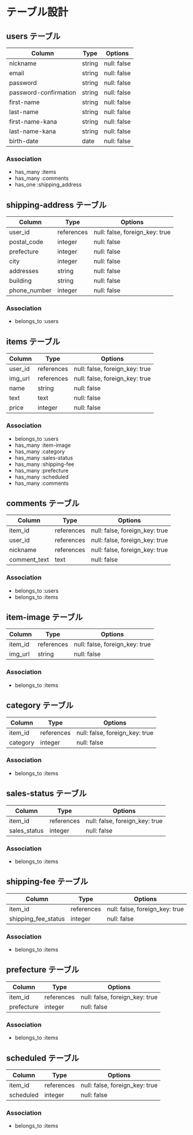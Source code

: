 # テーブル設計

## users テーブル

| Column                | Type     | Options     |
| --------------------- | -------- | ----------- |
| nickname              | string   | null: false |
| email                 | string   | null: false |
| password              | string   | null: false |
| password-confirmation | string   | null: false |
| first-name            | string   | null: false |
| last-name             | string   | null: false |
| first-name-kana       | string   | null: false |
| last-name-kana        | string   | null: false |
| birth-date            | date     | null: false |

### Association

- has_many :items
- has_many :comments
- has_one :shipping_address


## shipping-address テーブル

| Column       | Type       | Options                        |
| ------------ | ---------- | ------------------------------ |
| user_id      | references | null: false, foreign_key: true |
| postal_code  | integer    | null: false                    |
| prefecture   | integer    | null: false                    |
| city         | integer    | null: false                    |
| addresses    | string     | null: false                    |
| building     | string     | null: false                    |
| phone_number | integer    | null: false                    |

### Association

- belongs_to :users


## items テーブル

| Column    | Type       | Options                        |
| ----------| ---------- | ------------------------------ |
| user_id   | references | null: false, foreign_key: true |
| img_url   | references | null: false, foreign_key: true |
| name      | string     | null: false                    |
| text      | text       | null: false                    |
| price     | integer    | null: false                    |

### Association

- belongs_to :users
- has_many :item-image
- has_many :category
- has_many :sales-status
- has_many :shipping-fee
- has_many :prefecture
- has_many :scheduled
- has_many :comments


## comments テーブル

| Column       | Type       | Options                        |
| ------------ | ---------- | ------------------------------ |
| item_id      | references | null: false, foreign_key: true |
| user_id      | references | null: false, foreign_key: true |
| nickname     | references | null: false, foreign_key: true |
| comment_text | text       | null: false                    |

### Association

- belongs_to :users
- belongs_to :items


## item-image テーブル

| Column         | Type       | Options                        |
| -------------- | ---------- | ------------------------------ |
| item_id        | references | null: false, foreign_key: true |
| img_url        | string     | null: false                    |

### Association

- belongs_to :items


## category テーブル

| Column    | Type       | Options                        |
| --------- | ---------- | ------------------------------ |
| item_id   | references | null: false, foreign_key: true |
| category  | integer    | null: false                    |

### Association

- belongs_to :items


## sales-status テーブル

| Column       | Type       | Options                        |
| ------------ | ---------- | ------------------------------ |
| item_id      | references | null: false, foreign_key: true |
| sales_status | integer    | null: false                    |

### Association

- belongs_to :items


## shipping-fee テーブル

| Column              | Type       | Options                        |
| ------------------- | ---------- | ------------------------------ |
| item_id             | references | null: false, foreign_key: true |
| shipping_fee_status | integer    | null: false                    |

### Association

- belongs_to :items


## prefecture テーブル

| Column       | Type       | Options                        |
| ------------ | ---------- | ------------------------------ |
| item_id      | references | null: false, foreign_key: true |
| prefecture   | integer    | null: false                    |

### Association

- belongs_to :items


## scheduled テーブル

| Column       | Type       | Options                        |
| ------------ | ---------- | ------------------------------ |
| item_id      | references | null: false, foreign_key: true |
| scheduled    | integer    | null: false                    |

### Association

- belongs_to :items

